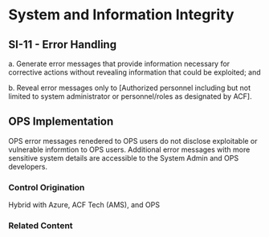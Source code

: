# System and Information Integrity
## SI-11 - Error Handling

a. Generate error messages that provide information necessary for corrective actions without revealing information that could be exploited; and

b. Reveal error messages only to [Authorized personnel including but not limited to system administrator or personnel/roles as designated by ACF].

## OPS Implementation

OPS error messages renedered to OPS users do not disclose exploitable or vulnerable informtion to OPS users. Additional error messages with more sensitive system details are accessible to the System Admin and OPS developers.


### Control Origination

Hybrid with Azure, ACF Tech (AMS), and OPS

### Related Content
